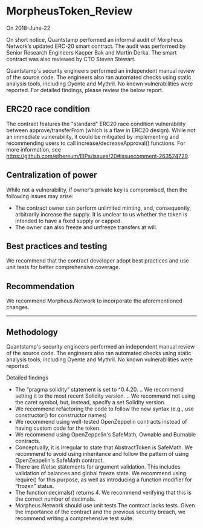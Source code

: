 # MorpheusToken_Review
On 2018-June-22

On short notice, Quantstamp performed an informal audit of Morpheus Network’s updated ERC-20 smart contract. The audit was performed by Senior Research Engineers Kacper Bak and Martin Derka. The smart contract was also reviewed by CTO Steven Stewart. 

Quantstamp's security engineers performed an independent manual review of the source code. The engineers also ran automated checks using static analysis tools, including Oyente and Mythril. No known vulnerabilities were reported. For detailed findings, please review the below report.

## ERC20 race condition
The contract features the "standard" ERC20 race condition vulnerability between approve/transferFrom (which is a flaw in ERC20 design). While not an immediate vulnerability, it could be mitigated by implementing and recommending users to call increase/decreaseApproval() functions. For more information, see https://github.com/ethereum/EIPs/issues/20#issuecomment-263524729.

## Centralization of power
While not a vulnerability, if owner's private key is compromised, then the following issues may arise:

* The contract owner can perform unlimited minting, and, consequently, arbitrarily increase the supply.  It is unclear to us whether the token is intended to have a fixed supply or capped.
* The owner can also freeze and unfreeze transfers at will.

## Best practices and testing
We recommend that the contract developer adopt best practices and use unit tests for better comprehensive coverage. 

## Recommendation
We recommend Morpheus.Network to incorporate the aforementioned changes. 

---

## Methodology

Quantstamp's security engineers performed an independent manual review of the source code. The engineers also ran automated checks using static analysis tools, including Oyente and Mythril. No known vulnerabilities were reported.

Detailed findings

* The “pragma solidity” statement is set to ^0.4.20.
.. We recommend setting it to the most recent Solidity version.
.. We recommend not using the caret symbol, but, instead, specify a set Solidity version.
* We recommend refactoring the code to follow the new syntax (e.g., use constructor() for constructor names)
* We recommend using well-tested OpenZeppelin contracts instead of having custom code for the token.
* We recommend using OpenZeppelin's SafeMath, Ownable and Burnable contracts.
* Conceptually, it is irregular to state that AbstractToken is SafeMath. We recommend to avoid using inheritance and follow the pattern of using OpenZeppelin's SafeMath contract.
* There are if/else statements for argument validation. This includes validation of balances and global freeze state. We recommend using require() for this purpose, as well as introducing a function modifier for “frozen” status.
* The function decimals() returns 4. We recommend verifying that this is the correct number of decimals.
* Morpheus.Network should use unit tests.The contract lacks tests. Given the importance of the contract and the previous security breach, we recommend writing a comprehensive test suite.







